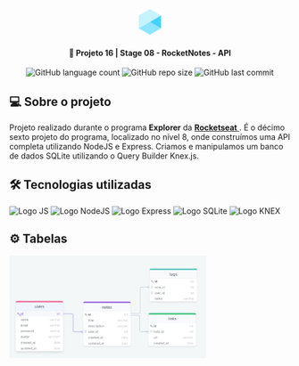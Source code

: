 <div align="center">
  <img alt="Logo Explorer" title="Explorer" src="./assets/readme/Logo1.png">
</div>
	
<h4 align="center"> 
	🚀 Projeto 16 | Stage 08 - RocketNotes - API
</h4>

<div align="center">
  <img alt="GitHub language count" src="https://img.shields.io/github/languages/count/LauriRodrigues/RocketNotes-api?color=1280bf">

  <img alt="GitHub repo size" src="https://img.shields.io/github/repo-size/LauriRodrigues/RocketNotes-api?color=1280bf">
  
  <img alt="GitHub last commit" src="https://img.shields.io/github/last-commit/LauriRodrigues/RocketNotes-api?color=1280bf">
</div>

<h2 align=left> 💻 Sobre o projeto </h3>
<p> Projeto realizado durante o programa <strong>Explorer</strong> da <a href="https://www.rocketseat.com.br/"> <strong>Rocketseat</strong> </a>. É o décimo sexto projeto do programa, localizado no nível 8, onde construímos uma API completa utilizando NodeJS e Express. Criamos e manipulamos um banco de dados SQLite utilizando o Query Builder Knex.js.<p>
  
<h2 align=left> 🛠 Tecnologias utilizadas </h3>

<div align=left>
  <img alt="Logo JS" src="https://img.shields.io/badge/JavaScript-323330?style=for-the-badge&logo=javascript&logoColor=F7DF1E">
  <img alt="Logo NodeJS" src="https://img.shields.io/badge/Node.js-43853D?style=for-the-badge&logo=node.js&logoColor=white">
  <img alt="Logo Express" src="https://img.shields.io/badge/Express.js-404D59?style=for-the-badge">
  <img alt="Logo SQLite" src="https://img.shields.io/badge/SQLite-07405E?style=for-the-badge&logo=sqlite&logoColor=white">
  <img alt="Logo KNEX" src="https://img.shields.io/badge/Knex-orange?style=for-the-badge">
  
</div>

<h2 align=left> ⚙ Tabelas </h2>
<img alt="Tabelas do banco de dados" title="Database RocketNotes" src="./assets/database.png" width="70%">


